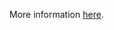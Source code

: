 More information [here](https://docs.prismacloud.io/en/enterprise-edition/policy-reference/kubernetes-policies/kubernetes-policy-index/bc-k8s-14).
